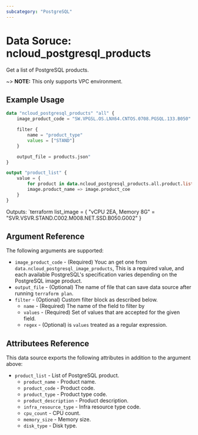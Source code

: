 ```yaml
---
subcategory: "PostgreSQL"
---
```


# Data Soruce: ncloud_postgresql_products

Get a list of PostgreSQL products.

~> **NOTE:** This only supports VPC environment.

## Example Usage

```terraform
data "ncloud_postgresql_products" "all" {
    image_product_code = "SW.VPGSL.OS.LNX64.CNTOS.0708.PGSQL.133.B050"

    filter {
        name = "product_type" 
        values = ["STAND"]
    }

    output_file = products.json"
}

output "product_list" {
    value = {
        for product in data.ncloud_postgresql_products.all.product.list :
        image.product_name => image.product_coe
    }
}
```

Outputs:
`terraform
list_image = {
    "vCPU 2EA, Memory 8G" = "SVR.VSVR.STAND.C002.M008.NET.SSD.B050.G002"
}

## Argument Reference

The following arguments are supported:

* `image_product_code` - (Required) Youc an get one from `data.ncloud_postgresql_image_products`, This is a required value, and each available PostgreSQL's specification varies depending on the PostgreSQL image product.
* `output_file` - (Optional) The name of file that can save data source after running `terraform plan`.
* `filter` - (Optional) Custom filter block as described below.
  * `name` - (Required) The name of the field to filter by
  * `values` - (Required) Set of values that are accepted for the given field.
  * `regex` - (Optional) is `values` treated as a regular expression.

## Attributees Reference

This data source exports the following attributes in addition to the argument above:

* `product_list` - List of PostgreSQL product.
  * `product_name` - Product name.
  * `product_code` - Product code.
  * `product_type` - Product type code.
  * `product_description` - Product description.
  * `infra_resource_type` - Infra resource type code.
  * `cpu_count` - CPU count.
  * `memory_size` - Memory size.
  * `disk_type` - Disk type.